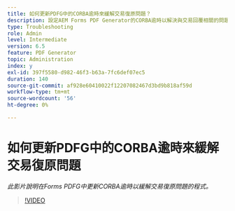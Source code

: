 ```yaml
---
title: 如何更新PDFG中的CORBA逾時來緩解交易復原問題？
description: 設定AEM Forms PDF Generator的CORBA逾時以解決與交易回覆相關的問題
type: Troubleshooting
role: Admin
level: Intermediate
version: 6.5
feature: PDF Generator
topic: Administration
index: y
exl-id: 397f5580-d982-46f3-b63a-7fc6def07ec5
duration: 140
source-git-commit: af928e60410022f12207082467d3bd9b818af59d
workflow-type: tm+mt
source-wordcount: '56'
ht-degree: 0%

---
```


# 如何更新PDFG中的CORBA逾時來緩解交易復原問題

*此影片說明在Forms PDFG中更新CORBA逾時以緩解交易復原問題的程式。*

>[!VIDEO](https://video.tv.adobe.com/v/335512?quality=12&learn=on)
